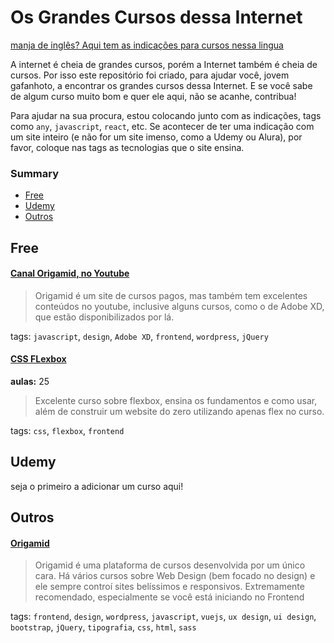 # Os Grandes Cursos dessa Internet

[manja de inglês? Aqui tem as indicações para cursos nessa lingua](https://github.com/rochabianca/the-great-courses-of-the-Internet/blob/master/README.md)

A internet é cheia de grandes cursos, porém a Internet também é cheia de cursos. Por isso este repositório foi criado, para ajudar você, jovem gafanhoto, a encontrar os grandes cursos dessa Internet. E se você sabe de algum curso muito bom e quer ele aqui, não se acanhe, contribua!

Para ajudar na sua procura, estou colocando junto com as indicações, tags como `any`, `javascript`, `react`, etc. Se acontecer de ter uma indicação com um site inteiro (e não for um site imenso, como a Udemy ou Alura), por favor, coloque nas tags as tecnologias que o site ensina.

### Summary

- [Free](https://github.com/rochabianca/the-great-courses-of-the-Internet/blob/master/README_pt-br.md#free)
- [Udemy](https://github.com/rochabianca/the-great-courses-of-the-Internet/blob/master/README_pt-br.md#udemy)
- [Outros](https://github.com/rochabianca/the-great-courses-of-the-Internet/blob/master/README_pt-br.md#outros)

## Free

#### [Canal Origamid, no Youtube](https://www.youtube.com/user/origamidlabs)

> Origamid é um site de cursos pagos, mas também tem excelentes conteúdos no youtube, inclusive alguns cursos, como o de Adobe XD, que estão disponibilizados por lá.

tags: `javascript`, `design`, `Adobe XD`, `frontend`, `wordpress`, `jQuery`

#### [CSS FLexbox](https://www.origamid.com/curso/css-flexbox/)

**aulas:** 25

> Excelente curso sobre flexbox, ensina os fundamentos e como usar, além de construir um website do zero utilizando apenas flex no curso.

tags: `css`, `flexbox`, `frontend`

## Udemy

seja o primeiro a adicionar um curso aqui!

## Outros

#### [Origamid](https://www.origamid.com/)

> Origamid é uma plataforma de cursos desenvolvida por um único cara. Há vários cursos sobre Web Design (bem focado no design) e ele sempre controí sites belíssimos e responsivos. Extremamente recomendado, especialmente se você está iniciando no Frontend

tags: `frontend`, `design`, `wordpress`, `javascript`, `vuejs`, `ux design`, `ui design`, `bootstrap`, `jQuery`, `tipografia`, `css`, `html`, `sass`
